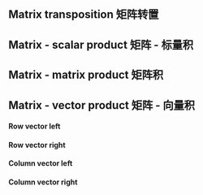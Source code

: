 ## Matrix transposition 矩阵转置
## Matrix - scalar product 矩阵 - 标量积
## Matrix - matrix product 矩阵积
## Matrix - vector product 矩阵 - 向量积
#### Row vector left
#### Row vector right
#### Column vector left
#### Column vector right
